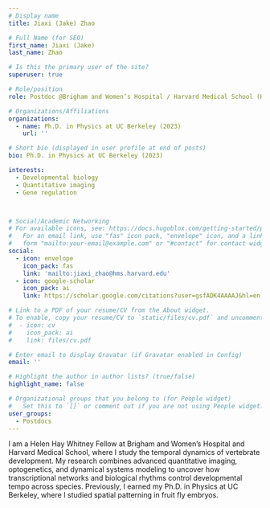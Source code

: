 ```yaml
---
# Display name
title: Jiaxi (Jake) Zhao

# Full Name (for SEO)
first_name: Jiaxi (Jake)
last_name: Zhao

# Is this the primary user of the site?
superuser: true

# Role/position
role: Postdoc @Brigham and Women’s Hospital / Harvard Medical School (Helen Hay Whitney Fellow)

# Organizations/Affiliations
organizations:
  - name: Ph.D. in Physics at UC Berkeley (2023)
    url: ''

# Short bio (displayed in user profile at end of posts)
bio: Ph.D. in Physics at UC Berkeley (2023)

interests:
  - Developmental biology
  - Quantitative imaging
  - Gene regulation



# Social/Academic Networking
# For available icons, see: https://docs.hugoblox.com/getting-started/page-builder/#icons
#   For an email link, use "fas" icon pack, "envelope" icon, and a link in the
#   form "mailto:your-email@example.com" or "#contact" for contact widget.
social:
  - icon: envelope
    icon_pack: fas
    link: 'mailto:jiaxi_zhao@hms.harvard.edu'
  - icon: google-scholar
    icon_pack: ai
    link: https://scholar.google.com/citations?user=gsfADK4AAAAJ&hl=en

# Link to a PDF of your resume/CV from the About widget.
# To enable, copy your resume/CV to `static/files/cv.pdf` and uncomment the lines below.
#  - icon: cv
#    icon_pack: ai
#    link: files/cv.pdf

# Enter email to display Gravatar (if Gravatar enabled in Config)
email: ''

# Highlight the author in author lists? (true/false)
highlight_name: false

# Organizational groups that you belong to (for People widget)
#   Set this to `[]` or comment out if you are not using People widget.
user_groups:
  - Postdocs
---
```


I am a Helen Hay Whitney Fellow at Brigham and Women’s Hospital and Harvard Medical School, where I study the temporal dynamics of vertebrate development. My research combines advanced quantitative imaging, optogenetics, and dynamical systems modeling to uncover how transcriptional networks and biological rhythms control developmental tempo across species. Previously, I earned my Ph.D. in Physics at UC Berkeley, where I studied spatial patterning in fruit fly embryos.